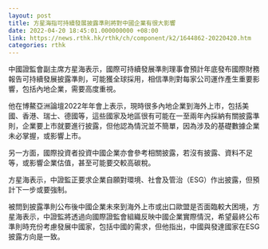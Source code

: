 ```yaml
---
layout: post
title: 方星海指可持續發展披露準則將對中國企業有很大影響
date: 2022-04-20 18:45:01.000000000 +08:00
link: https://news.rthk.hk/rthk/ch/component/k2/1644862-20220420.htm
categories: rthk
---
```


中國證監會副主席方星海表示，國際可持續發展準則理事會預計年底發布國際財務報告可持續發展披露準則，可能獲全球採用，相信準則對每家公司運作產生重要影響，包括內地企業，需要高度重視。

他在博鰲亞洲論壇2022年年會上表示，現時很多內地企業到海外上市，包括美國、香港、瑞士、德國等，這些國家及地區很有可能在一至兩年內採納有關披露準則，企業要上市就要進行披露，但他認為情況並不簡單，因為涉及的基礎數據企業未必掌握，或影響上市。

另一方面，國際投資者投資中國企業亦會參考相關披露，若沒有披露、資料不足等，或影響企業估值，甚至可能要交較高碳稅。

方星海表示，中證監正要求企業自願對環境、社會及管治（ESG）作出披露，但預計下一步或要強制。

被問到披露準則公布後中國企業未來到海外上市或出口歐盟是否面臨較大困境，方星海表示，中證監將透過向國際證監會組織反映中國企業實際情況，希望最終公布準則時充份考慮發展中國家，包括中國的需求，但他指出，中國與發達國家在ESG披露方向是一致。
